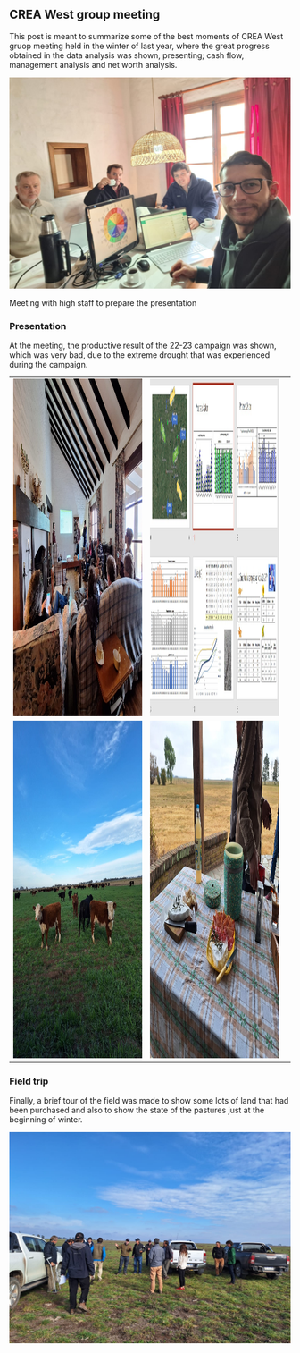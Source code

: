## CREA West group meeting

This post is meant to summarize some of the best moments of CREA West gruop meeting held in the winter of last year, where the great progress obtained in the data analysis was shown, presenting; cash flow, management analysis and net worth analysis.


![job meeting](/assets/images/banners/junta.jpeg)

Meeting with high staff to prepare the presentation

### Presentation  

At the meeting, the productive result of the 22-23 campaign was shown, which was very bad, due to the extreme drought that was experienced during the campaign.



| | | |
|:-------------------------:|:-------------------------:|:-------------------------:|
|<img width="604" height="604" alt="Presentation" src="/assets/images/banners/Presentacion.jpeg">  |  <img width="604" height="604" alt="Data" src="/assets/images/banners/Data.jpg">|
|<img width="604" height="604" alt="Cattle" src="/assets/images/banners/Cattle.jpeg">  |  <img width="604" height="604" alt="Cattering" src="/assets/images/banners/Cattering.jpeg">|


### Field trip

Finally, a brief tour of the field was made to show some lots of land that had been purchased and also to show the state of the pastures just at the beginning of winter.

![Campo](/assets/images/banners/Campo.jpeg)
